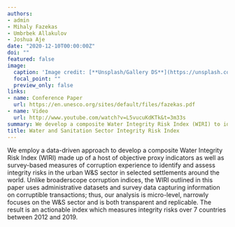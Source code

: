 ```yaml
---
authors:
- admin
- Mihaly Fazekas
- Umbrbek Allakulov
- Joshua Aje
date: "2020-12-10T00:00:00Z"
doi: ""
featured: false
image:
  caption: 'Image credit: [**Unsplash/Gallery DS**](https://unsplash.com/photos/X_tEarX6svc)'
  focal_point: ""
  preview_only: false
links:
- name: Conference Paper
  url: https://en.unesco.org/sites/default/files/fazekas.pdf
- name: Video
  url: http://www.youtube.com/watch?v=L5vucuKdKTk&t=3m33s
summary: We develop a composite Water Integrity Risk Index (WIRI) to identify and assess integrity risks in the urban W&S sector in selected settlements around the world.
title: Water and Sanitation Sector Integrity Risk Index
---
```


We employ a data-driven approach to develop a composite Water Integrity Risk Index (WIRI) made up of a host of objective proxy indicators as well as survey-based measures of corruption experience to identify and assess integrity risks in the urban W&S sector in selected settlements around the world. Unlike broaderscope corruption indices, the WIRI outlined in this paper uses administrative datasets and survey data capturing information on corruptible transactions; thus, our analysis is micro-level, narrowly focuses on the W&S sector and is both transparent and replicable. The result is an actionable index which measures integrity risks over 7 countries between 2012 and 2019.
